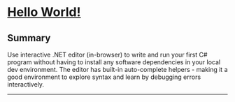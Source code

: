 # [Hello World!](https://docs.microsoft.com/en-us/dotnet/csharp/tour-of-csharp/tutorials/hello-world)

## Summary

Use interactive .NET editor (in-browser) to write and run your first C# program without having to install any software dependencies in your local dev environment. The editor has built-in auto-complete helpers - making it a good environment to explore syntax and learn by debugging errors interactively. 

---
